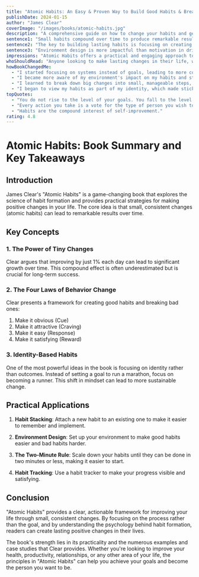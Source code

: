 ```yaml
---
title: "Atomic Habits: An Easy & Proven Way to Build Good Habits & Break Bad Ones"
publishDate: 2024-01-15
author: "James Clear"
coverImage: "/images/books/atomic-habits.jpg"
description: "A comprehensive guide on how to change your habits and get 1% better every day."
sentence1: "Small habits compound over time to produce remarkable results."
sentence2: "The key to building lasting habits is focusing on creating a new identity first."
sentence3: "Environment design is more impactful than motivation in driving behavior change."
impressions: "Atomic Habits offers a practical and engaging approach to understanding and implementing habit change. Clear's writing style is accessible, and the concepts are easy to grasp and apply to daily life."
whoShouldRead: "Anyone looking to make lasting changes in their life, whether in their personal habits, professional skills, or any area of self-improvement. It's particularly useful for individuals who have struggled with maintaining long-term habits in the past."
howBookChangedMe:
  - "I started focusing on systems instead of goals, leading to more consistent progress."
  - "I became more aware of my environment's impact on my habits and started designing my surroundings for success."
  - "I learned to break down big changes into small, manageable steps, making significant changes feel less overwhelming."
  - "I began to view my habits as part of my identity, which made sticking to them easier and more natural."
topQuotes:
  - "You do not rise to the level of your goals. You fall to the level of your systems."
  - "Every action you take is a vote for the type of person you wish to become."
  - "Habits are the compound interest of self-improvement."
rating: 4.8
---
```


# Atomic Habits: Book Summary and Key Takeaways

## Introduction

James Clear's "Atomic Habits" is a game-changing book that explores the science of habit formation and provides practical strategies for making positive changes in your life. The core idea is that small, consistent changes (atomic habits) can lead to remarkable results over time.

## Key Concepts

### 1. The Power of Tiny Changes

Clear argues that improving by just 1% each day can lead to significant growth over time. This compound effect is often underestimated but is crucial for long-term success.

### 2. The Four Laws of Behavior Change

Clear presents a framework for creating good habits and breaking bad ones:

1. Make it obvious (Cue)
2. Make it attractive (Craving)
3. Make it easy (Response)
4. Make it satisfying (Reward)

### 3. Identity-Based Habits

One of the most powerful ideas in the book is focusing on identity rather than outcomes. Instead of setting a goal to run a marathon, focus on becoming a runner. This shift in mindset can lead to more sustainable change.

## Practical Applications

1. **Habit Stacking**: Attach a new habit to an existing one to make it easier to remember and implement.

2. **Environment Design**: Set up your environment to make good habits easier and bad habits harder.

3. **The Two-Minute Rule**: Scale down your habits until they can be done in two minutes or less, making it easier to start.

4. **Habit Tracking**: Use a habit tracker to make your progress visible and satisfying.

## Conclusion

"Atomic Habits" provides a clear, actionable framework for improving your life through small, consistent changes. By focusing on the process rather than the goal, and by understanding the psychology behind habit formation, readers can create lasting positive changes in their lives.

The book's strength lies in its practicality and the numerous examples and case studies that Clear provides. Whether you're looking to improve your health, productivity, relationships, or any other area of your life, the principles in "Atomic Habits" can help you achieve your goals and become the person you want to be.
